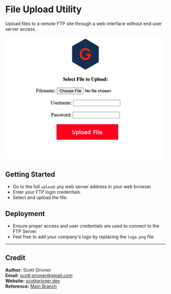# File Upload Utility
Upload files to a remote FTP site through a web interface without end user server access.

![Demo](./images/demo.png)

## Getting Started
- Go to the full ``upload.php`` web server address in your web browser.
- Enter your FTP login credentials.
- Select and upload the file.

## Deployment
- Ensure proper access and user credentials are used to connect to the FTP Server.
- Feel free to add your company's logo by replacing the ``logo.png`` file.

-----

## Credit
**Author:** Scott Grivner <br>
**Email:** scott.grivner@gmail.com <br>
**Website:** [scottgrivner.dev](https://www.scottgriv.dev) <br>
**Reference:** [Main Branch](https://github.com/scottgriv/php-web_utilities)
